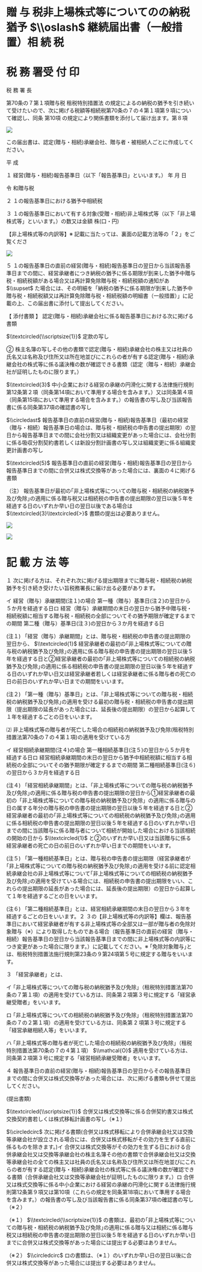 # 贈 与 税非上場株式等についてのの納税猶予 $\\oslash$ 継続届出書（一般措置）相 続 税

# 税 務 署受 付 印

税 務 署 長

第70条の７第１項贈与税 租税特別措置法 の規定によるの納税の猶予を引き続いて受けたいので、次に掲げる税額等相続税第70条の７の４第１項第９項について確認し、同条 第10項 の規定により関係書類を添付して届け出ます。第８項

![](https://www.nta.go.jp/tmp/61e8e4d1-e1ab-467f-a68b-c9068d209897/images/976b5762bdd44f0287ed4b7cba217940f34cdd45d10b2fc318746ad9f3ed1297.jpg)

この届出書は、認定(贈与・相続)承継会社、贈与者・被相続人ごとに作成してください。

平 成

１ 経営(贈与・相続)報告基準日（以下「報告基準日」といいます。） 年 月 日

令 和贈与税

２ １の報告基準日における猶予中相続税

３ １の報告基準日において有する対象(受贈・相続)非上場株式等（以下「非上場株式等」といいます。）の数又は金額 株(口・円)

【非上場株式等の内訳等】※ 記載に当たっては、裏面の記載方法等の「２」をご覧くださ

![](https://www.nta.go.jp/tmp/61e8e4d1-e1ab-467f-a68b-c9068d209897/images/b095bbcbecb34ad54e6f1ae9d9af6e63a429def2230e6fd2496a89ec18889db3.jpg)

５ １の報告基準日の直前の経営(贈与・相続)報告基準日の翌日から当該報告基準日までの間に、経営承継者につき納税の猶予に係る期限が到来した猶予中贈与税・相続税額がある場合又は再計算免除贈与税・相続税額の通知があ $\\supset$ た場合には、その明細を「納税の猶予に係る期限が到来した猶予中贈与税・相続税額又は再計算免除贈与税・相続税額の明細書（一般措置）」に記載の上、この届出書に添付して提出してください。

【 添付書類 】 認定(贈与・相続)承継会社に係る報告基準日における次に掲げる書類

$\\textcircled{\\scriptsize{1}}$ 定款の写し

② 株主名簿の写しその他の書類で認定(贈与・相続)承継会社の株主又は社員の氏名又は名称及び住所又は所在地並びにこれらの者が有する認定(贈与・相続)承継会社の株式等に係る議決権の数が確認できる書類（認定（贈与・相続）承継会社が証明したものに限ります。）

$\\textcircled{3}$ 中小企業における経営の承継の円滑化に関する法律施行規則第12条第２項（同条第14項において準用する場合を含みます。）又は同条第４項（同条第15項において準用する場合を含みます。）の報告書の写し及び当該報告書に係る同条第37項の確認書の写し

$\\circledast$ 報告基準日の直前の経営(贈与・相続)報告基準日（最初の経営（贈与・相続）報告基準日の場合は、贈与税・相続税の申告書の提出期限）の翌日から報告基準日までの間に会社分割又は組織変更があった場合には、会社分割に係る吸収分割契約書若しくは新設分割計画書の写し又は組織変更に係る組織変更計画書の写し

$\\textcircled{5}$ 報告基準日の直前の経営(贈与・相続)報告基準日の翌日から報告基準日までの間に合併又は株式交換等があった場合には、裏面の４に掲げる書類

（注） 報告基準日が最初の｢非上場株式等についての贈与税・相続税の納税猶予及び免除｣の適用に係る贈与税又は相続税の申告書の提出期限の翌日以後５年を経過する日のいずれか早い日の翌日以後である場合は $\\textcircled{3}\\textcircled{>}$ 書類の提出は必要ありません。

![](https://www.nta.go.jp/tmp/61e8e4d1-e1ab-467f-a68b-c9068d209897/images/365878ceff81e24d75b94e07fc401f4354e04f4c0b1e538ab4b7ee03a0f17b1c.jpg)

![](https://www.nta.go.jp/tmp/61e8e4d1-e1ab-467f-a68b-c9068d209897/images/08632da9cf70b58c137efd04b6255f73281804cfd15ff3da9664a612275994fa.jpg)

# 記 載 方 法 等

１ 次に掲げる方は、それぞれ次に掲げる提出期限までに贈与税・相続税の納税猶予を引き続き受けたい旨税務署長に届け出る必要があります。

イ 経営（贈与）承継期間(注１)の場合 第一種（贈与）基準日(注２)の翌日から５か月を経過する日ロ 経営（贈与）承継期間の末日の翌日から猶予中贈与税・相続税額に相当する贈与税・相続税の全部についてその猶予期限が確定するまでの期間 第二種（贈与）基準日(注３)の翌日から３か月を経過する日

(注１) 「経営（贈与）承継期間」とは、贈与税・相続税の申告書の提出期限の翌日から、 $\\textcircled{1}$ 経営承継者の最初の｢非上場株式等についての贈与税の納税猶予及び免除｣の適用に係る贈与税の申告書の提出期限の翌日以後５年を経過する日と②経営承継者の最初の｢非上場株式等についての相続税の納税猶予及び免除｣の適用に係る相続税の申告書の提出期限の翌日以後５年を経過する日のいずれか早い日又は経営承継者若しくは経営承継者に係る贈与者の死亡の日の前日のいずれか早い日までの期間をいいます。

(注２) 「第一種（贈与）基準日」とは、｢非上場株式等についての贈与税・相続税の納税猶予及び免除｣の適用を受ける最初の贈与税・相続税の申告書の提出期限（提出期限の延長があった場合には、延長後の提出期限）の翌日から起算して１年を経過するごとの日をいいます。

⑵ 非上場株式等の贈与者が死亡した場合の相続税の納税猶予及び免除(租税特別措置法第70条の７の４第１項)の適用を受けている方

イ 経営相続承継期間(注４)の場合 第一種相続基準日(注５)の翌日から５か月を経過する日ロ 経営相続承継期間の末日の翌日から猶予中相続税額に相当する相続税の全部についてその猶予期限が確定するまでの期間 第二種相続基準日(注６)の翌日から３か月を経過する日

(注４) 「経営相続承継期間」とは、｢非上場株式等についての贈与税の納税猶予及び免除｣の適用に係る贈与税の申告書の提出期限の翌日から①経営承継者の最初の「非上場株式等についての贈与税の納税猶予及び免除」の適用に係る贈与の日の属する年分の贈与税の申告書の提出期限の翌日以後５年を経過する日と②経営承継者の最初の｢非上場株式等についての相続税の納税猶予及び免除｣の適用に係る相続税の申告書の提出期限の翌日以後５年を経過する日のいずれか早い日までの間に当該贈与に係る贈与者について相続が開始した場合における当該相続の開始の日から $\\textcircled{1}$ と②のいずれか早い日又は当該贈与に係る経営承継者の死亡の日の前日のいずれか早い日までの期間をいいます。

(注５) 「第一種相続基準日」とは、贈与税の申告書の提出期限（経営承継者が｢非上場株式等についての贈与税の納税猶予及び免除｣の適用を受ける前に認定相続承継会社の非上場株式等について｢非上場株式等についての相続税の納税猶予及び免除｣の適用を受けている場合には、相続税の申告書の提出期限をいい、これらの提出期限の延長があった場合には、延長後の提出期限）の翌日から起算して１年を経過するごとの日をいいます。

(注６) 「第二種相続基準日」とは、経営相続承継期間の末日の翌日から３年を経過するごとの日をいいます。２ ３の【非上場株式等の内訳等】欄は、報告基準日において経営承継者が有する非上場株式等の全部又は一部が贈与者の免除対象贈与（※）により取得したものである場合（報告基準日の直前の経営（贈与・相続）報告基準日の翌日から当該報告基準日までの間に非上場株式等の内訳等につき変更があった場合に限ります。）に記載してください。※ ｢免除対象贈与｣とは、租税特別措置法施行規則第23条の９第24項第５号に規定する贈与をいいます。

３ 「経営承継者」とは、

イ ｢非上場株式等についての贈与税の納税猶予及び免除｣（租税特別措置法第70条の７第１項）の適用を受けている方は、同条第２項第３号に規定する「経営承継受贈者」をいいます。

ロ ｢非上場株式等についての相続税の納税猶予及び免除｣（租税特別措置法第70条の７の２第１項）の適用を受けている方は、同条第 $2$ 項第３号に規定する「経営承継相続人等」をいいます。

ハ ｢非上場株式等の贈与者が死亡した場合の相続税の納税猶予及び免除｣（租税特別措置法第70条の７の４第１項） $\\mathcal{O}$ 適用を受けている方は、同条第２項第３号に規定する「経営相続承継受贈者」をいいます。

４ 報告基準日の直前の経営(贈与・相続)報告基準日の翌日からその報告基準日までの間に合併又は株式交換等があった場合には、次に掲げる書類も併せて提出してください。

(提出書類)

$\\textcircled{\\scriptsize{1}}$ 合併又は株式交換等に係る合併契約書又は株式交換契約書若しくは株式移転計画書の写し（※１）

$\\circledcirc$ 次に掲げる書類(合併又は株式移転により合併承継会社又は交換等承継会社が設立される場合には、合併又は株式移転がその効力を生ずる直前に係るものを除きます。)イ 合併又は株式交換等がその効力を生ずる日における合併承継会社又は交換等承継会社の株主名簿その他の書類で合併承継会社又は交換等承継会社の全ての株主又は社員の氏名又は名称及び住所又は所在地並びにこれらの者が有する認定(贈与・相続)承継会社の株式等に係る議決権の数が確認できる書類（合併承継会社又は交換等承継会社が証明したものに限ります。）ロ 合併又は株式交換等に係る中小企業における経営の承継の円滑化に関する法律施行規則第12条第９項又は第10項（これらの規定を同条第18項において準用する場合を含みます。）の報告書の写し及び当該報告書に係る同条第37項の確認書の写し（※２）

（※１） $\\textcircled{\\scriptsize{1}}$ の書類は、最初の｢非上場株式等についての贈与税・相続税の納税猶予及び免除｣の適用に係る贈与又は相続に係る贈与税又は相続税の申告書の提出期限の翌日以後５年を経過する日のいずれか早い日までに合併又は株式交換等があった場合には提出する必要はありません。

（※２） $\\circledcirc$ ロの書類は、（※１）のいずれか早い日の翌日以後に合併又は株式交換等があった場合には提出する必要はありません。